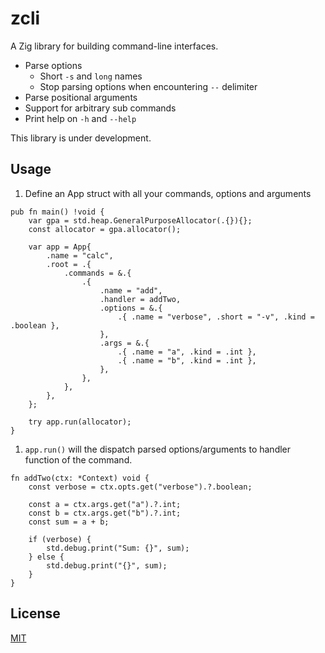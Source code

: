 # zcli

A Zig library for building command-line interfaces.

* Parse options
  * Short `-s` and `long` names
  * Stop parsing options when encountering `--` delimiter
* Parse positional arguments
* Support for arbitrary sub commands
* Print help on `-h` and `--help`


This library is under development.

## Usage

1. Define an App struct with all your commands, options and arguments

```zig
pub fn main() !void {
    var gpa = std.heap.GeneralPurposeAllocator(.{}){};
    const allocator = gpa.allocator();

    var app = App{
        .name = "calc",
        .root = .{
            .commands = &.{
                .{
                    .name = "add",
                    .handler = addTwo,
                    .options = &.{
                        .{ .name = "verbose", .short = "-v", .kind = .boolean },
                    },
                    .args = &.{
                        .{ .name = "a", .kind = .int },
                        .{ .name = "b", .kind = .int },
                    },
                },
            },
        },
    };

    try app.run(allocator);
}
```

1. `app.run()` will the dispatch parsed options/arguments to handler
   function of the command.

```zig
fn addTwo(ctx: *Context) void {
    const verbose = ctx.opts.get("verbose").?.boolean;

    const a = ctx.args.get("a").?.int;
    const b = ctx.args.get("b").?.int;
    const sum = a + b;

    if (verbose) {
        std.debug.print("Sum: {}", sum);
    } else {
        std.debug.print("{}", sum);
    }
}
```

## License

[MIT](./LICENSE)

